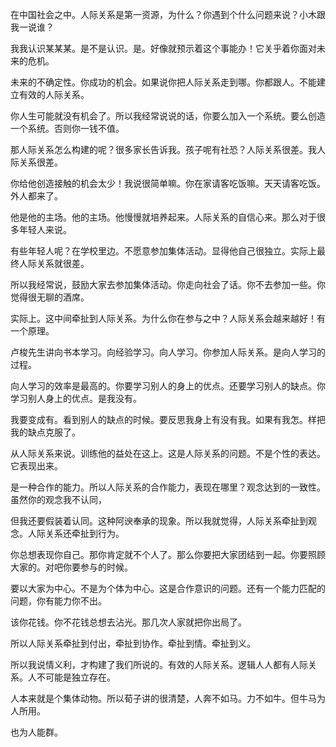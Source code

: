 在中国社会之中。人际关系是第一资源，为什么？你遇到个什么问题来说？小木跟我一说谁？

我我认识某某某。是不是认识。是。好像就预示着这个事能办！它关乎着你面对未来的危机。

未来的不确定性。你成功的机会。如果说你把人际关系走到哪。你都跟人。不能建立有效的人际关系。

你人生可能就没有机会了。所以我经常说说的话，你要么加入一个系统。要么创造一个系统。否则你一钱不值。

那人际关系怎么构建的呢？很多家长告诉我。孩子呢有社恐？人际关系很差。我人际关系很差。

你给他创造接触的机会太少！我说很简单嘛。你在家请客吃饭嘛。天天请客吃饭。外人都来了。

他是他的主场。他的主场。他慢慢就培养起来。人际关系的自信心来。那么对于很多年轻人来说。

有些年轻人呢？在学校里边。不愿意参加集体活动。显得他自己很独立。实际上最终人际关系就很差。

所以我经常说，鼓励大家去参加集体活动。你走向社会了话。你不去参加一些。你觉得很无聊的酒席。

实际上。这中间牵扯到人际关系。为什么你在参与之中？人际关系会越来越好！有一个原理。

卢梭先生讲向书本学习。向经验学习。向人学习。你参加人际关系。是向人学习的过程。

向人学习的效率是最高的。你要学习别人的身上的优点。还要学习别人的缺点。你学习别人身上的优点。是我没有。

我要变成有。看到别人的缺点的时候。要反思我身上有没有我。如果有我怎。样把我的缺点克服了。

从人际关系来说。训练他的益处在这上。这是人际关系的问题。不是个性的表达。它表现出来。

是一种合作的能力。所以人际关系的合作能力，表现在哪里？观念达到的一致性。虽然你的观念我不认同，

但我还要假装着认同。这种阿谀奉承的现象。所以我就觉得，人际关系牵扯到观念。人际关系还牵扯到行为。

你总想表现你自己。那你肯定就不个人了。那么你要把大家团结到一起。你要照顾大家的。对吧你要参与的时候。

要以大家为中心。不是为个体为中心。这是合作意识的问题。还有一个能力匹配的问题，你有能力你不出。

该你花钱。你不花钱总想去沾光。那几次人家就把你出局了。

所以人际关系牵扯到付出，牵扯到协作。牵扯到情。牵扯到义。

所以我说情义利，才构建了我们所说的。有效的人际关系。逻辑人人都有人际关系。人不可能是独立存在。

人本来就是个集体动物。所以荀子讲的很清楚，人奔不如马。力不如牛。但牛马为人所用。

也为人能群。